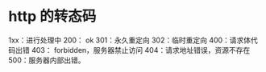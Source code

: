 # http 的转态码
1xx：进行处理中
200： ok
301：永久重定向
302：临时重定向
400：请求体代码出错
403： forbidden，服务器禁止访问
404：请求地址错误，资源不存在
500：服务器内部出错。
